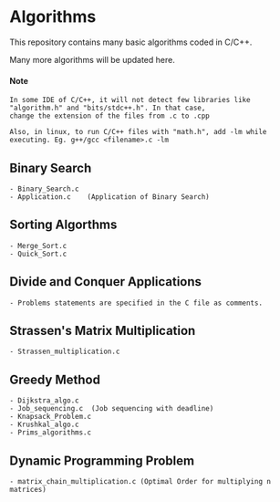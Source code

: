# Algorithms

This repository contains many basic algorithms coded in C/C++.

Many more algorithms will be updated here.

#### Note
    In some IDE of C/C++, it will not detect few libraries like "algorithm.h" and "bits/stdc++.h". In that case, 
    change the extension of the files from .c to .cpp
    
    Also, in linux, to run C/C++ files with "math.h", add -lm while executing. Eg. g++/gcc <filename>.c -lm

## Binary Search
    
    - Binary_Search.c
    - Application.c    (Application of Binary Search)
    
## Sorting Algorthms
    
    - Merge_Sort.c
    - Quick_Sort.c
    
## Divide and Conquer Applications

    - Problems statements are specified in the C file as comments.
    
## Strassen's Matrix Multiplication
    
    - Strassen_multiplication.c
    
## Greedy Method
    
    - Dijkstra_algo.c
    - Job_sequencing.c  (Job sequencing with deadline)
    - Knapsack_Problem.c
    - Krushkal_algo.c
    - Prims_algorithms.c

## Dynamic Programming Problem

    - matrix_chain_multiplication.c (Optimal Order for multiplying n matrices)
    
